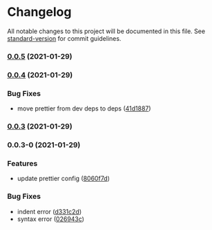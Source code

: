 # Changelog

All notable changes to this project will be documented in this file. See [standard-version](https://github.com/conventional-changelog/standard-version) for commit guidelines.

### [0.0.5](https://github.com/akasuv/devkit/compare/v0.0.4...v0.0.5) (2021-01-29)

### [0.0.4](https://github.com/akasuv/devkit/compare/v0.0.3...v0.0.4) (2021-01-29)


### Bug Fixes

* move prettier from dev deps to deps ([41d1887](https://github.com/akasuv/devkit/commit/41d1887e0f1fd1d9277fcd4f1b33e3a1799186ea))

### [0.0.3](https://github.com/akasuv/devkit/compare/v0.0.3-0...v0.0.3) (2021-01-29)

### 0.0.3-0 (2021-01-29)


### Features

* update prettier config ([8060f7d](https://github.com/akasuv/devkit/commit/8060f7d990a9b2227b70712140072d6f0162684f))


### Bug Fixes

* indent error ([d331c2d](https://github.com/akasuv/devkit/commit/d331c2d5fb3af0f4ba813a859e6aee76fba96075))
* syntax error ([026943c](https://github.com/akasuv/devkit/commit/026943c74dba3b530d3577dc00cb6712590380c8))
